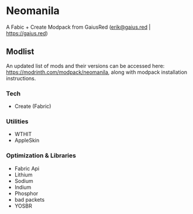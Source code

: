 # Neomanila

A Fabic + Create Modpack from GaiusRed (erik@gaius.red | https://gaius.red)

## Modlist
An updated list of mods and their versions can be accessed here: https://modrinth.com/modpack/neomanila, along with modpack installation instructions.

### Tech
- Create (Fabric)

### Utilities
- WTHIT
- AppleSkin

### Optimization & Libraries
- Fabric Api
- Lithium
- Sodium
- Indium
- Phosphor
- bad packets
- YOSBR
